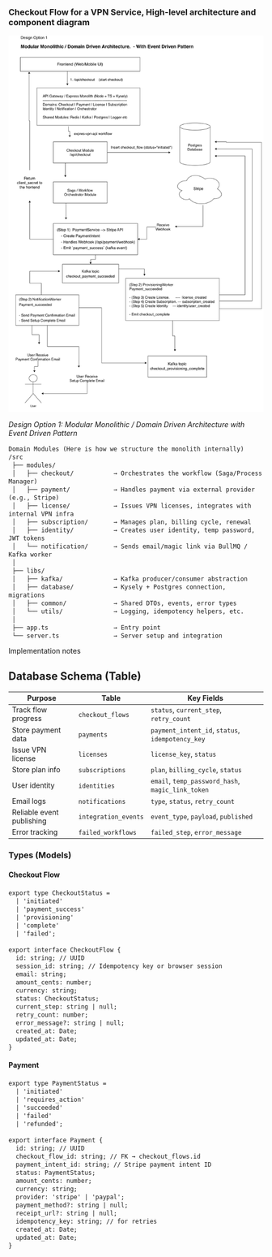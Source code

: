 ### Checkout Flow for a VPN Service, High-level architecture and component diagram


![Express VPN Architecture Design](express-vpn-design-1.drawio.png)

*Design Option 1: Modular Monolithic / Domain Driven Architecture with Event Driven Pattern*

```
Domain Modules (Here is how we structure the monolith internally)
/src
 ├── modules/
 │   ├── checkout/           → Orchestrates the workflow (Saga/Process Manager)
 │   ├── payment/            → Handles payment via external provider (e.g., Stripe)
 │   ├── license/            → Issues VPN licenses, integrates with internal VPN infra
 │   ├── subscription/       → Manages plan, billing cycle, renewal
 │   ├── identity/           → Creates user identity, temp password, JWT tokens
 │   └── notification/       → Sends email/magic link via BullMQ / Kafka worker
 │
 ├── libs/
 │   ├── kafka/              → Kafka producer/consumer abstraction
 │   ├── database/           → Kysely + Postgres connection, migrations
 │   ├── common/             → Shared DTOs, events, error types
 │   └── utils/              → Logging, idempotency helpers, etc.
 │
 ├── app.ts                  → Entry point
 └── server.ts               → Server setup and integration

```

Implementation notes


## Database Schema (Table)
| Purpose | Table | Key Fields |
|---------|-------|------------|
| Track flow progress | `checkout_flows` | `status`, `current_step`, `retry_count` |
| Store payment data | `payments` | `payment_intent_id`, `status`, `idempotency_key` |
| Issue VPN license | `licenses` | `license_key`, `status` |
| Store plan info | `subscriptions` | `plan`, `billing_cycle`, `status` |
| User identity | `identities` | `email`, `temp_password_hash`, `magic_link_token` |
| Email logs | `notifications` | `type`, `status`, `retry_count` |
| Reliable event publishing | `integration_events` | `event_type`, `payload`, `published` |
| Error tracking | `failed_workflows` | `failed_step`, `error_message` |



### Types (Models)

#### Checkout Flow
```
export type CheckoutStatus =
  | 'initiated'
  | 'payment_success'
  | 'provisioning'
  | 'complete'
  | 'failed';

export interface CheckoutFlow {
  id: string; // UUID
  session_id: string; // Idempotency key or browser session
  email: string;
  amount_cents: number;
  currency: string;
  status: CheckoutStatus;
  current_step: string | null;
  retry_count: number;
  error_message?: string | null;
  created_at: Date;
  updated_at: Date;
}
```

#### Payment
```
export type PaymentStatus =
  | 'initiated'
  | 'requires_action'
  | 'succeeded'
  | 'failed'
  | 'refunded';

export interface Payment {
  id: string; // UUID
  checkout_flow_id: string; // FK → checkout_flows.id
  payment_intent_id: string; // Stripe payment intent ID
  status: PaymentStatus;
  amount_cents: number;
  currency: string;
  provider: 'stripe' | 'paypal';
  payment_method?: string | null;
  receipt_url?: string | null;
  idempotency_key: string; // for retries
  created_at: Date;
  updated_at: Date;
}
```


